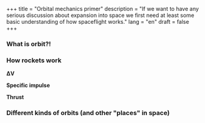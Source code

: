 +++
title = "Orbital mechanics primer"
description = "If we want to have any serious discussion about expansion into space we first need at least some basic understanding of how spaceflight works."
lang = "en"
draft = false
+++

### What is orbit?!


### How rockets work

**ΔV**

**Specific impulse**

**Thrust**

### Different kinds of orbits (and other "places" in space)